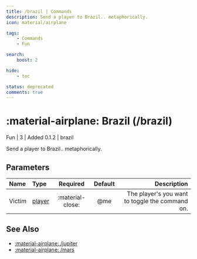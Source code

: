```yaml
---
title: /brazil | Commands
description: Send a player to Brazil.. metaphorically.
icon: material/airplane

tags:
    - Commands
    - Fun

search:
    boost: 2

hide:
    - toc

status: deprecated
comments: true
---
```

# <p style="color: var(--md-default-fg-color); display: inline;">:material-airplane: Brazil</p> (/brazil)
<div style="display:inline;">
<p style="color: var(--destrix-docs--commandcat-fun); display: inline;">Fun</p>
| <p style="color: var(--md-default-fg-color--light); display: inline;">3</p> | <p style="color: var(--md-default-fg-color--light); display: inline;"> Added 0.1.2</p> | brazil
</div>

Send a player to Brazil.. metaphorically.

## Parameters

| Name   | Type   | Required         | Default | Description                            |
|:--------|:--------|:------------------:|:---------:|----------------------------------------:|
| Victim | [player](../parameters.md#player) | :material-close: | @me     | The player's you want to toggle the command on. |

## See Also
* [:material-airplane: /jupiter](./jupiter.md)
* [:material-airplane: /mars](./mars.md)